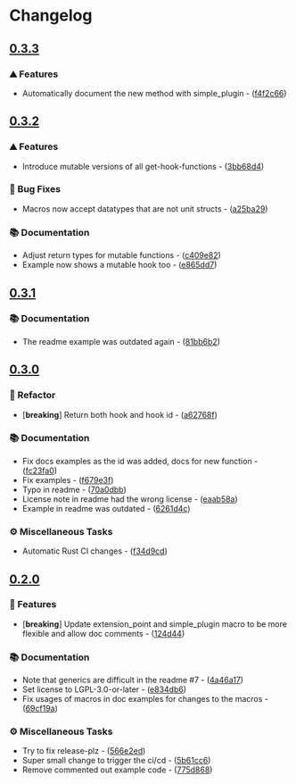 # Changelog

## [0.3.3](https://github.com/PlexSheep/steckrs/compare/v0.3.2...v0.3.3)

### ⛰️ Features

- Automatically document the new method with simple_plugin - ([f4f2c66](https://github.com/PlexSheep/steckrs/commit/f4f2c66cc32f4d4199c6d9434cb1c7644d597355))


## [0.3.2](https://github.com/PlexSheep/steckrs/compare/v0.3.1...v0.3.2)

### ⛰️ Features

- Introduce mutable versions of all get-hook-functions - ([3bb68d4](https://github.com/PlexSheep/steckrs/commit/3bb68d46cdef81d105d77390f8bb748d4cb80592))

### 🐛 Bug Fixes

- Macros now accept datatypes that are not unit structs - ([a25ba29](https://github.com/PlexSheep/steckrs/commit/a25ba29b741f06f368dabf703eaf2b08ebb7c130))

### 📚 Documentation

- Adjust return types for mutable functions - ([c409e82](https://github.com/PlexSheep/steckrs/commit/c409e829eb9edc1042efadba16b0e944a3916c2a))
- Example now shows a mutable hook too - ([e865dd7](https://github.com/PlexSheep/steckrs/commit/e865dd794628594f64fbef55a99204898414ab79))


## [0.3.1](https://github.com/PlexSheep/steckrs/compare/v0.3.0...v0.3.1)

### 📚 Documentation

- The readme example was outdated again - ([81bb6b2](https://github.com/PlexSheep/steckrs/commit/81bb6b2b59780afce8b2dac906076ea27d1a363c))


## [0.3.0](https://github.com/PlexSheep/steckrs/compare/v0.2.0...v0.3.0)

### 🚜 Refactor

- [**breaking**] Return both hook and hook id - ([a62768f](https://github.com/PlexSheep/steckrs/commit/a62768f9de3e89d8554dab4075802e1681bd9f6a))

### 📚 Documentation

- Fix docs examples as the id was added, docs for new function - ([fc23fa0](https://github.com/PlexSheep/steckrs/commit/fc23fa05e8445659460db42fe986f4cda537dead))
- Fix examples - ([f679e3f](https://github.com/PlexSheep/steckrs/commit/f679e3ffe873aadb3227f53a0d1ea60cd91ef802))
- Typo in readme - ([70a0dbb](https://github.com/PlexSheep/steckrs/commit/70a0dbbac0da00f00ccd3fceb59f5c14cf762d48))
- License note in readme had the wrong license - ([eaab58a](https://github.com/PlexSheep/steckrs/commit/eaab58acd63d33880d0ae3844d640e9150353dfc))
- Example in readme was outdated - ([6261d4c](https://github.com/PlexSheep/steckrs/commit/6261d4cce46fe7efa511cd13e24d16206cb9d699))

### ⚙️ Miscellaneous Tasks

- Automatic Rust CI changes - ([f34d9cd](https://github.com/PlexSheep/steckrs/commit/f34d9cde47ac0411c20992f24dd2b0c575eb566c))


## [0.2.0](https://github.com/PlexSheep/steckrs/compare/v0.1.1...v0.2.0)

### 🚀 Features

- [**breaking**] Update extension_point and simple_plugin macro to be more flexible and allow doc comments - ([124d44](https://github.com/PlexSheep/steckrs/commit/124d44ca1f3750c8866ee00834c217c56f3d99c3))

### 📚 Documentation

- Note that generics are difficult in the readme #7 - ([4a46a17](https://github.com/PlexSheep/steckrs/commit/4a46a177b4d08946b12bf94d12e600befe5d8090))
- Set license to LGPL-3.0-or-later - ([e834db6](https://github.com/PlexSheep/steckrs/commit/e834db6905b7db72f0a8676099409d997a41fb4f))
- Fix usages of macros in doc examples for changes to the macros - ([69cf19a](https://github.com/PlexSheep/steckrs/commit/69cf19a617477bcf94b3786fb2394a125da622f8))

### ⚙️ Miscellaneous Tasks

- Try to fix release-plz - ([566e2ed](https://github.com/PlexSheep/steckrs/commit/566e2ed1ce98711b76ca5525f114869addc02a4c))
- Super small change to trigger the ci/cd - ([5b61cc6](https://github.com/PlexSheep/steckrs/commit/5b61cc62d207957130a8bc4893ab6bf59dc96994))
- Remove commented out example code - ([775d868](https://github.com/PlexSheep/steckrs/commit/775d868c7b913c2cc461b38538e9c09768922227))


